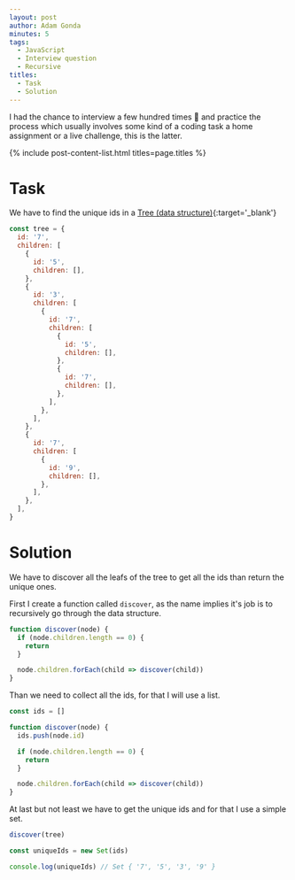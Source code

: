 ```yaml
---
layout: post
author: Adam Gonda
minutes: 5
tags:
  - JavaScript
  - Interview question
  - Recursive
titles:
  - Task
  - Solution
---
```


I
had the chance to interview a few hundred times 🤠
and practice the process which usually involves some kind of a coding task
a home assignment or a live challenge, this is the latter.

{% include post-content-list.html titles=page.titles %}

# Task

We have to find the unique ids in a [Tree (data structure)](https://en.wikipedia.org/wiki/Tree_(data_structure)){:target='_blank'}

```js
const tree = {
  id: '7',
  children: [
    {
      id: '5',
      children: [],
    },
    {
      id: '3',
      children: [
        {
          id: '7',
          children: [
            {
              id: '5',
              children: [],
            },
            {
              id: '7',
              children: [],
            },
          ],
        },
      ],
    },
    {
      id: '7',
      children: [
        {
          id: '9',
          children: [],
        },
      ],
    },
  ],
}
```

# Solution

We have to discover all the leafs of the tree to get all the ids than return the unique ones.

First I create a function called `discover`, as the name implies it's job is to recursively go through the data structure.

```js
function discover(node) {
  if (node.children.length == 0) {
    return
  }

  node.children.forEach(child => discover(child))
}
```

Than we need to collect all the ids, for that I will use a list.

```js
const ids = []

function discover(node) {
  ids.push(node.id)

  if (node.children.length == 0) {
    return
  }

  node.children.forEach(child => discover(child))
}
```

At last but not least we have to get the unique ids and for that I use a simple set.

```js
discover(tree)

const uniqueIds = new Set(ids)

console.log(uniqueIds) // Set { '7', '5', '3', '9' }
```
